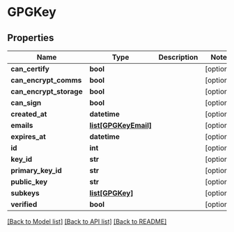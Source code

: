 # GPGKey

## Properties
Name | Type | Description | Notes
------------ | ------------- | ------------- | -------------
**can_certify** | **bool** |  | [optional] 
**can_encrypt_comms** | **bool** |  | [optional] 
**can_encrypt_storage** | **bool** |  | [optional] 
**can_sign** | **bool** |  | [optional] 
**created_at** | **datetime** |  | [optional] 
**emails** | [**list[GPGKeyEmail]**](GPGKeyEmail.md) |  | [optional] 
**expires_at** | **datetime** |  | [optional] 
**id** | **int** |  | [optional] 
**key_id** | **str** |  | [optional] 
**primary_key_id** | **str** |  | [optional] 
**public_key** | **str** |  | [optional] 
**subkeys** | [**list[GPGKey]**](GPGKey.md) |  | [optional] 
**verified** | **bool** |  | [optional] 

[[Back to Model list]](../README.md#documentation-for-models) [[Back to API list]](../README.md#documentation-for-api-endpoints) [[Back to README]](../README.md)

